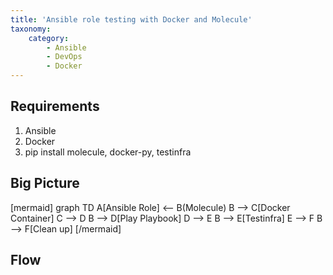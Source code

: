 ```yaml
---
title: 'Ansible role testing with Docker and Molecule'
taxonomy:
    category:
        - Ansible
        - DevOps
        - Docker
---
```


## Requirements

1. Ansible
1. Docker
3. pip install molecule, docker-py, testinfra

## Big Picture

[mermaid]
graph TD
    A[Ansible Role] <-- B(Molecule)
    B --> C[Docker Container]
    C --> D
    B --> D[Play Playbook]
    D --> E
    B --> E[Testinfra]
    E --> F
    B --> F[Clean up]
[/mermaid]


## Flow